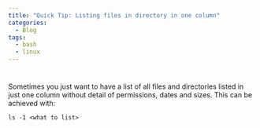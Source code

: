 ```yaml
---
title: "Quick Tip: Listing files in directory in one column"
categories:
  - Blog
tags:
  - bash
  - linux
---
```

# 
Sometimes you just want to have a list of all files and directories listed in just one column without detail of permissions, dates and sizes. This can be achieved with:

`ls -1 <what to list>`

